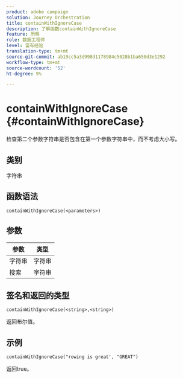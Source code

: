 ```yaml
---
product: adobe campaign
solution: Journey Orchestration
title: containWithIgnoreCase
description: 了解函数containWithIgnoreCase
feature: 历程
role: 数据工程师
level: 富有经验
translation-type: tm+mt
source-git-commit: ab19cc5a3d998d1178984c5028b1ba650d3e1292
workflow-type: tm+mt
source-wordcount: '52'
ht-degree: 9%

---
```



# containWithIgnoreCase {#containWithIgnoreCase}

检查第二个参数字符串是否包含在第一个参数字符串中，而不考虑大小写。

## 类别

字符串

## 函数语法

`containWithIgnoreCase(<parameters>)`

## 参数

| 参数 | 类型 |
|-----------|------------------|
| 字符串 | 字符串 |
| 搜索 | 字符串 |

## 签名和返回的类型

`containWithIgnoreCase(<string>,<string>)`

返回布尔值。

## 示例

`containWithIgnoreCase("rowing is great', "GREAT")`

返回true。
